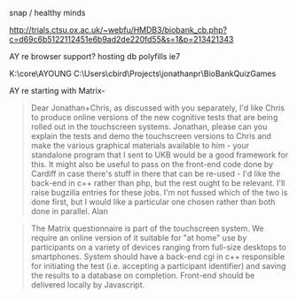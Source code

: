 
snap / healthy minds



http://trials.ctsu.ox.ac.uk/~webfu/HMDB3/biobank_cb.php?c=d69c6b5122112451e6b9ad2de220fd55&s=1&p=213421343

AY re
    browser support?
    hosting
    db
polyfills
ie7


K:\core\AYOUNG
C:\Users\cbird\Projects\jonathanpr\BioBankQuizGames

AY re starting with Matrix-

>Dear Jonathan+Chris, as discussed with you separately, I'd like Chris to produce online versions of the new cognitive tests that are being rolled out in the touchscreen systems.  Jonathan, please can you explain the tests and demo the touchscreen versions to Chris and make the various graphical materials available to him - your standalone program that I sent to UKB would be a good framework for this.  It might also be useful to pass on the front-end code done by Cardiff in case there's stuff in there that can be re-used - I'd like the back-end in c++ rather than php, but the rest ought to be relevant.
I'll raise bugzilla entries for these jobs.  I'm not fussed which of the two is done first, but I would like a particular one chosen rather than both done in parallel. Alan

>The Matrix questionnaire is part of the touchscreen system.  We require an online version of it suitable for "at home" use by participants on a variety of devices ranging from full-size desktops to smartphones.
System should have a back-end cgi in c++ responsible for initiating the test (i.e. accepting a participant identifier) and saving the results to a database on completion.   Front-end should be delivered locally by Javascript.